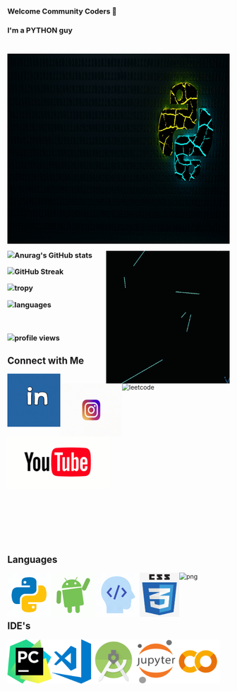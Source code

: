 ### Welcome Community Coders 👋

<p>
  
<h3>I'm a PYTHON guy<h3>
<br>
<img align="top" alt="python" src="https://github.com/BRIAN-THOMAS-02/BRIAN-THOMAS-02/blob/main/python-4785225_1920.jpg" width="1920" height="430">

</p>
  
<p>
<img align="right" alt="gif" src="https://github.com/BRIAN-THOMAS-02/BRIAN-THOMAS-02/blob/main/Aritificial%20%20Intelligence.gif"  width="280" height="300">
</p>

![Anurag's GitHub stats](https://github-readme-stats.vercel.app/api?username=BRIAN-THOMAS-02&hide_border=true&bg_color=135,000000,400040&text_color=ffffff&title_color=00cd00)

  
![GitHub Streak](https://github-readme-streak-stats.herokuapp.com/?user=BRIAN-THOMAS-02&theme=highcontrast&hide_border=true&background=000019&fire=00cd00&ring=00cd00&stroke=ffffff&dates=ffae19)

<p>
<img align="center" alt="tropy" src="https://github-profile-trophy.vercel.app/?username=BRIAN-THOMAS-02&theme=darkhub&&no-bg=true&&margin-w=5" height="240">
</p>

<img align="center" alt="languages" src="https://github-readme-stats.vercel.app/api/top-langs/?username=BRIAN-THOMAS-02&hide=php&theme=cobalt">
  
  
<p>&nbsp;</p> 
  
<img align="center" alt="profile views" src="https://komarev.com/ghpvc/?username=BRIAN-THOMAS-02&style=plastic&color=4c004c">
 
  
<p>
<h2> Connect with Me </h2>

<a href="https://www.linkedin.com/in/brian-daniel-thomas-a34919209/"> <img align="left" alt="linkedin" src="https://github.com/BRIAN-THOMAS-02/BRIAN-THOMAS-02/blob/main/downsign-linked-in.gif" width="120" height="120" target="blank"> </a>

<a href="https://www.instagram.com/_b_r_i_a_n____/"> <img align="left" alt="instagram" src="https://github.com/BRIAN-THOMAS-02/BRIAN-THOMAS-02/blob/main/instagram-old-logo-to-new-logo-gif.gif" width="140" height="120" target="blank"> </a>

<a href="https://leetcode.com/Brian_Thomas/"> <img align="left" alt="leetcode" src="https://user-images.githubusercontent.com/87309254/179065481-f65134bf-21f4-4577-aa2d-425f253bfedf.png" width="120" height="120" target="blank"> </a>

<a href="https://www.youtube.com/channel/UC6Ga7tD7FUK_JX7J8cjOeeQ"> <img algn="left" src="https://github.com/BRIAN-THOMAS-02/BRIAN-THOMAS-02/blob/main/youtube_logo_old_new1.gif" width="230" height="120" target="blank"> </a>

<br> <br> 
</p>


<p>
<br> <br> <br>
  
<h2>Languages</h2>

<img align="left" alt="gif" src="https://github.com/BRIAN-THOMAS-02/BRIAN-THOMAS-02/blob/main/icons8-python.gif" width="100" height="100">

<img align="left" alt="gif" src="https://github.com/BRIAN-THOMAS-02/BRIAN-THOMAS-02/blob/main/Android.gif" width="100" height="100">

<img align="left" alt="gif" src="https://github.com/BRIAN-THOMAS-02/BRIAN-THOMAS-02/blob/main/icons8-developer%201.gif" width="100" height="100">

<img align="left" alt="gif" src="https://github.com/BRIAN-THOMAS-02/BRIAN-THOMAS-02/blob/main/CSS.png" width="90" height="100">

<img align="left" alt="png" src="https://user-images.githubusercontent.com/87309254/179066450-8c57c085-f1e8-472f-af0f-60eae250d568.png" width="90" height="100">

<p>&nbsp;</p> 
</p>

<p>&nbsp;</p> 

<p>
<br />
<h2>IDE's</h2>

<img align="left" alt="gif" src="https://github.com/BRIAN-THOMAS-02/BRIAN-THOMAS-02/blob/main/PyCharrm.png" width="100" height="100">
  
<img align="left" alt="gif" src="https://github.com/BRIAN-THOMAS-02/BRIAN-THOMAS-02/blob/main/Visual%20Studio%20Code%20121.png" width="90" height="100">

<img align="left" alt="gif" src="https://github.com/BRIAN-THOMAS-02/BRIAN-THOMAS-02/blob/main/Android%20Stuio.png" width="102" height="100">

<img align="left" alt="gif" src="https://github.com/BRIAN-THOMAS-02/BRIAN-THOMAS-02/blob/main/Jupyter%20logo.png" width="90" height="100">

<img align="left" alt="gif" src="https://github.com/BRIAN-THOMAS-02/BRIAN-THOMAS-02/blob/main/Collab.png" width="100" height="100">

</p>  
  
   
